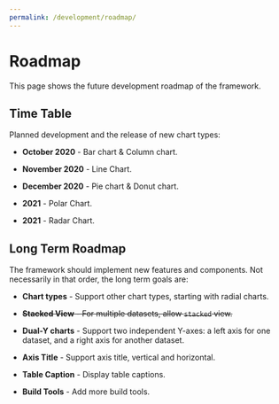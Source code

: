 ```yaml
---
permalink: /development/roadmap/
---
```


# Roadmap

This page shows the future development roadmap of the framework.

## Time Table

Planned development and the release of new chart types:

* **October 2020** - Bar chart & Column chart.

* **November 2020** - Line Chart.

* **December 2020** - Pie chart & Donut chart.

* **2021** - Polar Chart.

* **2021** - Radar Chart.

## Long Term Roadmap

The framework should implement new features and components. Not necessarily in that order, the long term goals are:

* **Chart types** - Support other chart types, starting with radial charts.

* ~~**Stacked View** - For multiple datasets, allow `stacked` view.~~

* **Dual-Y charts** - Support two independent Y-axes: a left axis for one dataset, and a right axis for another dataset.

* **Axis Title** - Support axis title, vertical and horizontal.

* **Table Caption** - Display table captions.

* **Build Tools** - Add more build tools.
